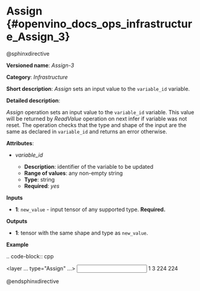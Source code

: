 # Assign {#openvino_docs_ops_infrastructure_Assign_3}

@sphinxdirective

**Versioned name**: *Assign-3*

**Category**: *Infrastructure*

**Short description**: *Assign* sets an input value to the ``variable_id`` variable.

**Detailed description**:

*Assign* operation sets an input value to the ``variable_id`` variable. This value will be returned by *ReadValue* operation on next infer if variable was not reset.
The operation checks that the type and shape of the input are the same as
declared in ``variable_id`` and returns an error otherwise.

**Attributes**:

* *variable_id*

  * **Description**: identifier of the variable to be updated
  * **Range of values**: any non-empty string
  * **Type**: string
  * **Required**: *yes*

**Inputs**

* **1**: ``new_value`` - input tensor of any supported type. **Required.**

**Outputs**

* **1**: tensor with the same shape and type as ``new_value``.

**Example**

.. code-block:: cpp
   
   <layer ... type="Assign" ...>
       <data variable_id="lstm_state_1"/>
       <input>
           <port id="0">
               <dim>1</dim>
               <dim>3</dim>
               <dim>224</dim>
               <dim>224</dim>
           </port>
       </input>
   </layer>

@endsphinxdirective


